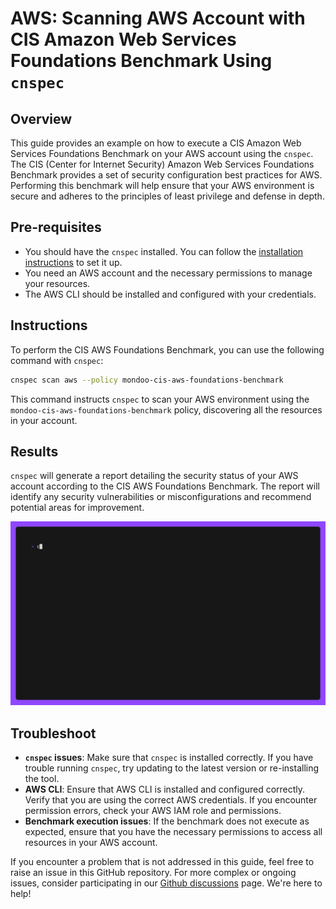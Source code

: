 # AWS: Scanning AWS Account with CIS Amazon Web Services Foundations Benchmark Using `cnspec`

## Overview

This guide provides an example on how to execute a CIS Amazon Web Services Foundations Benchmark on your AWS account using the `cnspec`. The CIS (Center for Internet Security) Amazon Web Services Foundations Benchmark provides a set of security configuration best practices for AWS. Performing this benchmark will help ensure that your AWS environment is secure and adheres to the principles of least privilege and defense in depth.

## Pre-requisites

- You should have the `cnspec` installed. You can follow the [installation instructions](https://github.com/mondoohq/cnspec#installation) to set it up.
- You need an AWS account and the necessary permissions to manage your resources.
- The AWS CLI should be installed and configured with your credentials.

## Instructions

To perform the CIS AWS Foundations Benchmark, you can use the following command with `cnspec`:

```bash
cnspec scan aws --policy mondoo-cis-aws-foundations-benchmark
```

This command instructs `cnspec` to scan your AWS environment using the `mondoo-cis-aws-foundations-benchmark` policy, discovering all the resources in your account.

## Results

`cnspec` will generate a report detailing the security status of your AWS account according to the CIS AWS Foundations Benchmark. The report will identify any security vulnerabilities or misconfigurations and recommend potential areas for improvement.

![cnspec running a CIS AWS Foundation Benchmark](./aws-account-cis-benchmark.gif)

## Troubleshoot

- **`cnspec` issues**: Make sure that `cnspec` is installed correctly. If you have trouble running `cnspec`, try updating to the latest version or re-installing the tool.
- **AWS CLI**: Ensure that AWS CLI is installed and configured correctly. Verify that you are using the correct AWS credentials. If you encounter permission errors, check your AWS IAM role and permissions.
- **Benchmark execution issues**: If the benchmark does not execute as expected, ensure that you have the necessary permissions to access all resources in your AWS account.

If you encounter a problem that is not addressed in this guide, feel free to raise an issue in this GitHub repository. For more complex or ongoing issues, consider participating in our [Github discussions](https://github.com/orgs/mondoohq/discussions) page. We're here to help!
